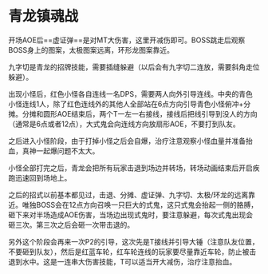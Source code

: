 # 青龙镇魂战

开场AOE后==虚证弹==是对MT大伤害，这里开减伤即可。BOSS跳走后观察BOSS身上的图案，太极图案远离，环形龙图案靠近。

九字切是青龙的招牌技能，需要插缝躲避（以后会有九字切二连放，需要斜角走位躲避）。

出现小怪后，红色小怪各自连线一名<Role name="dps" />DPS，需要两人向外引导连线。中央的青色小怪连线1人，除了红色连线外的其他人全部站在6点方向引导青色小怪俯冲+分摊。分摊和圆形AOE结束后，两个<Role name="tank" />T一左一右接线，接线后把线引导到没人的方向（通常是6点或者12点），大式鬼会向连线方向放扇形AOE，不要打到队友。

之后进入小怪阶段，由于打掉小怪之后会自爆，<Role name="healer" />治疗注意观察小怪血量并准备抬血，真神一起爆问题不太大。

小怪全部打完之后，青龙会把所有玩家击退到场边并转场，转场动画结束后开启疾跑迅速回到场地上。

之后的招式以前基本都见过，击退、分摊、虚证弹、九字切、太极/环龙的远离靠近。唯独BOSS会在12点方向召唤一只巨大的式鬼，这只式鬼会抬起一侧的胳膊，砸下来对半场造成AOE伤害，当场边出现式鬼时，要注意躲避，每次式鬼出现会砸三次。第三次之后会砸一次带击退的。

另外这个阶段会再来一次P2的引导，这次先是T接线并引导大锤（注意队友位置，不要砸到队友），然后是红蓝车轮，红车轮连线的玩家要尽量靠近车轮，防止被击退到水中。这是一连串大伤害技能，<Role name="tank" />T可以适当开大减伤，<Role name="healer" />治疗注意抬血。